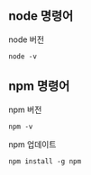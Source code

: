 ## node 명령어
node 버전
```console
node -v
```


## npm 명령어
npm 버전
```console
npm -v
```


npm 업데이트
```console
npm install -g npm
```

